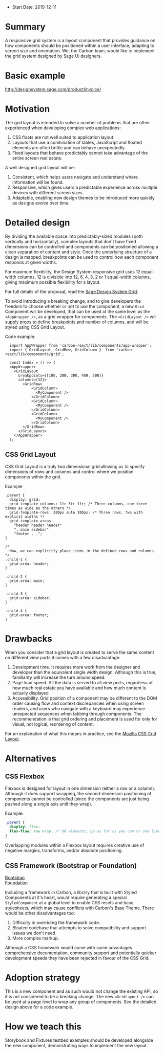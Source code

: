 - Start Date: 2019-12-11

# Summary

A responsive grid system is a layout component that provides guidance on how components should be positioned within a user interface, adapting to screen size and orientation. We, the Carbon team, would like to implement the grid system designed by Sage UI designers.

# Basic example

http://designsystem.sage.com/product/invoice/

# Motivation

The grid layout is intended to solve a number of problems that are often experienced when developing complex web applications:
1. CSS floats are not well suited to application layout.
2. Layouts that use a combination of tables, JavaScript and floated elements are often brittle and can behave unexpectedly.
3. Fixed layouts that behave predictably cannot take advantage of the entire screen real estate.

A well designed grid layout will be:
1. Consistent, which helps users navigate and understand where information will be found.
2. Responsive, which gives users a predictable experience across multiple devices with different screen sizes.
3. Adaptable, enabling new design themes to be introduced more quickly as designs evolve over time.

# Detailed design

By dividing the available space into predictably-sized modules (both vertically and horizontally), complex layouts that don't have fixed dimensions can be controlled and components can be positioned allowing a clean separation of content and style. Once the underlying structure of a design is mapped, breakpoints can be used to control how each component responds at given widths.

For maximum flexibility, the Design System responsive grid uses 12 equal-width columns. 12 is divisible into 12, 6, 4, 3, 2 or 1 equal-width columns, giving maximum possible flexibility for a layout.

For full details of the proposal, read the [Sage Design System Grid](http://designsystem.sage.com/foundations/grid/).



To avoid introducing a breaking change, and to give developers the freedom to choose whether or not to use the component, a new `Grid` Component will be developed, that can be used at the same level as the `<AppWrapper />`, as a grid wrapper for components. 
The `<GridLayout />` will supply props to define breakpoints and number of columns, and will be styled using CSS Grid Layout.

Code example:
```
  import AppWrapper from 'carbon-react/lib/components/app-wrapper';
  import { GridLayout, GridRow, GridColumn }  from 'carbon-react/lib/components/grid';
  
  const Index = () => (
  <AppWrapper>
    <GridLayout 
      breakpoints={[100, 200, 300, 400, 500]}
      columns={12}>
        <GridRow>
            <GridColumn>
              <MyComponent />
            </GridColumn>
            <GridColumn>
              <MyComponent /> 
            </GridColumn>
            <GridColumn>
              <MyComponent />
            </GridColumn>
        </GridRow>
      </GridLayout>
    </AppWrapper>
  );
```

## CSS Grid Layout
CSS Grid Layout is a truly two dimensional grid allowing us to specify dimensions of rows and columns and control where we position components within the grid.

Example
```
.parent {
  display: grid;
  grid-template-columns: 1fr 3fr 1fr; /* Three columns, one three times as wide as the others */
  grid-template-rows: 200px auto 100px; /* Three rows, two with explicit widths */
  grid-template-areas:
    "header header header"
    ". main sidebar"
    "footer . .";
}

/*
  Now, we can explicitly place items in the defined rows and columns.
*/
.child-1 {
  grid-area: header;
}

.child-2 {
  grid-area: main;
}

.child-3 {
  grid-area: sidebar;
}

.child-4 {
  grid-area: footer;
}
```
# Drawbacks

When you consider that a grid layout is created to serve the same content on different view ports it comes with a few disadvantage:

1. Development time. It requires more work from the designer and developer than the equivalent single width design. Although this is true, familiarity will increase the turn around speed.
2. Page load speed. All the data is served to all view ports, regardless of how much real estate you have available and how much content is actually displayed.
3. Accessibility. Grid position of a component may be different to the DOM order causing flow and context discrepancies when using screen readers, and users who navigate with a keyboard may experience unexpected sequences when tabbing through components. The recommendation is that grid ordering and placement is used for only for visual, not logical, reordering of content. 

For an explanation of what this means in practice, see the [Mozilla CSS Grid Layout](https://developer.mozilla.org/en-US/docs/Web/CSS/CSS_Grid_Layout/CSS_Grid_Layout_and_Accessibility#Visual_not_logical_re-ordering).


# Alternatives

## CSS Flexbox
Flexbox is designed for layout in one dimension (either a row or a column). Although it does support wrapping, the second-dimension positioning of components cannot be controlled (since the components are just being pushed along a single axis until they wrap).

Example:
```css
.parent {
  display: flex;
  flex-flow: row wrap; /* OK elements, go as far as you can on one line, then wrap as you see fit */
}
```
Overlapping modules within a Flexbox layout requires creative use of negative margins, transforms, and/or absolute positioning.

## CSS Framework (Bootstrap or Foundation)

[Bootstrap](https://getbootstrap.com/)  
[Foundation](https://foundation.zurb.com/)

Including a framework in Carbon, a library that is built with Styled Components at it's heart, would require generating a special `StyledComponent` at a global level to enable CSS resets and base stylesheets, which may cause conflicts with Carbon's Base Theme. There would be other disadvantages too:
1. Difficulty in overriding the framework code.
2. Bloated codebase that attempts to solve compatibility and support issues we don't need.
3. More complex markup.

Although a CSS framework would come with some advantages comprehensive documentation, community support and potentially quicker development speeds they have been rejected in favour of the CSS Grid.

# Adoption strategy

This is a new component and as such would not change the existing API, so it is not considered to be a breaking change. The new `<GridLayout />` can be used at a page level to wrap any group of components. See the detailed design above for a code example.

# How we teach this
Storybook and Fixtures testbed examples should be developed alongside the new component, demonstrating ways to implement the new layout.
